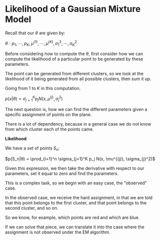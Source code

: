 # Likelihood of a Gaussian Mixture Model

Recall that our $θ$ are given by:

$θ: p_1,⋯,p_K, \mu^{(1)},⋯,\mu^{(K)}, \sigma_{1}^2,⋯,\sigma_{K}^2$

Before considering how to compute the $θ$, first consider how we can compute the likelihood of a particular point to be generated by these parameters.

The point can be generated from different clusters, so we look at the likelihood of it being generated from all possible clusters, then sum it up.

Going from $1$ to $K$ in this computation.

$p(x|θ) = \sigma_{j=1}^K p_j N(x, \mu^{(j)}, \sigma_{j}^2)$

The next question is, how we can find the different parameters given a specific assignment of points on the plane.

There is a lot of dependency, because in a general case we do not know from which cluster each of the points came.

**Likelihood**

We have a set of points $S_n$:

$p(S_n|θ) = \prod_{i=1}^n \sigma_{j=1}^K p_j N(x, \mu^{(j)}, \sigma_{j}^2)$

Given this expression, we then take the derivative with respect to our parameters, set it equal to zero and find the parameters.

This is a complex task, so we begin with an easy case, the "observed" case.

In the observed case, we receive the hard assignment, in that we are told that this point belongs to the first cluster, and that point belongs to the second cluster, and so on.

So we know, for example, which points are red and which are blue.

If we can solve that piece, we can translate it into the case where the assignment is not observed under the EM algorithm.
